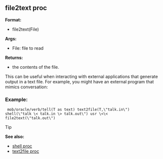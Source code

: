 ## file2text proc

**Format:**
+   file2text(File)
<!-- -->
**Args:**
+   File: file to read
<!-- -->
**Returns:**
+   the contents of the file.


This can be useful when interacting with external applications
that generate output in a text file. For example, you might have an
external program that mimics conversation:
### Example:

```
 mob/oracle/verb/tell(T as text) text2file(T,\"talk.in\")
shell(\"talk \< talk.in \> talk.out\") usr \<\< file2text(\"talk.out\")

```


> [!TIP] 
> **See also:**
> +   [shell proc](/ref/proc/shell.md) 
> +   [text2file proc](/ref/proc/text2file.md) <!-- -->